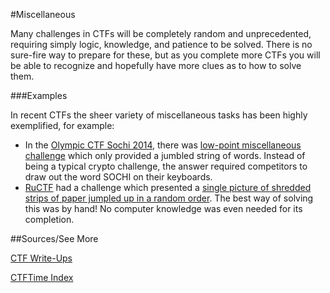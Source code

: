 #Miscellaneous

Many challenges in CTFs will be completely random and unprecedented, requiring simply logic, knowledge, and patience to be solved.  There is no sure-fire way to prepare for these, but as you complete more CTFs you will be able to recognize and hopefully have more clues as to how to solve them.

###Examples

In recent CTFs the sheer variety of miscellaneous tasks has been highly exemplified, for example:

* In the [Olympic CTF Sochi 2014](https://ctftime.org/event/130), there was [low-point miscellaneous challenge](https://github.com/ctfs/write-ups/tree/master/olympic-ctf-2014/crypting) which only provided a jumbled string of words. Instead of being a typical crypto challenge, the answer required competitors to draw out the word SOCHI on their keyboards.
* [RuCTF](https://ctftime.org/event/122) had a challenge which presented a [single picture of shredded strips of paper jumpled up in a random order](https://github.com/ctfs/write-ups/tree/master/ructf-2014-quals/misc-100).  The best way of solving this was by hand! No computer knowledge was even needed for its completion.

##Sources/See More

[CTF Write-Ups](https://github.com/ctfs/write-ups)

[CTFTime Index](https://ctftime.org/ctfs)